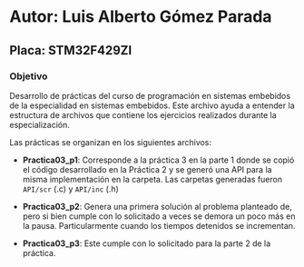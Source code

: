 # Autor: Luis Alberto Gómez Parada
## Placa: STM32F429ZI

### Objetivo
Desarrollo de prácticas del curso de programación en sistemas embebidos de la especialidad en sistemas embebidos. Este archivo ayuda a entender la estructura de archivos que contiene los ejercicios realizados durante la especialización. 

Las prácticas se organizan en los siguientes archivos:

- **Practica03_p1**: Corresponde a la práctica 3 en la parte 1 donde se copió el código desarrollado en la Práctica 2 y se generó una API para la misma implementación en la carpeta. Las carpetas generadas fueron `API/scr` (.c) y `API/inc` (.h)

- **Practica03_p2**: Genera una primera solución al problema planteado de, pero si bien cumple con lo solicitado a veces se demora un poco más en la pausa. Particularmente cuando los tiempos detenidos se incrementan.

- **Practica03_p3**: Este cumple con lo solicitado para la parte 2 de la práctica.

